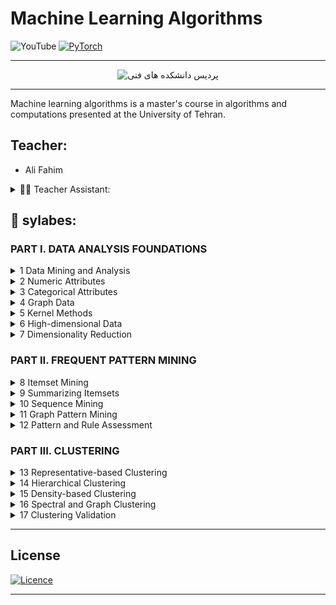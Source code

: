 # Machine Learning Algorithms




![YouTube](https://img.shields.io/badge/YouTube-%23FF0000.svg?style=for-the-badge&logo=YouTube&logoColor=white& )
[![PyTorch](https://img.shields.io/badge/PyTorch-%23EE4C2C.svg?style=for-the-badge&logo=PyTorch&logoColor=white)](https://youtube.com)

<hr>
<center>
<img class="site-logo img-responsive" src="https://eng.ut.ac.ir/images/eng/fa/website/site-logo/2022/1670145311-.png" alt="پردیس دانشکده های فنی" align=center>
</center>

<hr>
Machine learning algorithms is a master's course in algorithms and computations presented at the University of Tehran.

## Teacher:

- Ali Fahim

<details> 
<summary>👨‍🎓 Teacher Assistant:</summary>
 <hr>

- Asef Afsahi (👨‍🍳)
- Hoseine Tavakolian
- Zahra Boriri
- Parsa Hadadian
- Mohammad Jalai
- Mohammad Hatami
</details>

## 📃 sylabes:

### PART I. DATA ANALYSIS FOUNDATIONS

<details> 
<summary>1 Data Mining and Analysis</summary>
 <hr>

- 1.1 Data Matrix 
- 1.2 Attributes 
- 1.3 Data: Algebraic and Geometric View 
- 1.4 Data: Probabilistic View 
- 1.5 Further Reading 
</details>

<details> 
<summary>2 Numeric Attributes</summary>
 <hr>

- 2.1 Univariate Analysis 
- 2.2 Bivariate Analysis 
- 2.3 Multivariate Analysis 
- 2.4 Data Normalization 
- 2.5 Normal Distribution
- 2.6 Further Reading
</details>


<details> 
<summary>3 Categorical Attributes</summary>
 <hr>


</details>

<details> 
<summary>4 Graph Data</summary>
 <hr>


</details>


<details> 
<summary>5 Kernel Methods</summary>
 <hr>




</details>

<details> 
<summary>6 High-dimensional Data</summary>
 <hr>


</details>

<details> 
<summary>7 Dimensionality Reduction</summary>
 <hr>


</details>


### PART II. FREQUENT PATTERN MINING


</details>

<details> 
<summary>8 Itemset Mining</summary>
 <hr>


</details>



</details>

<details> 
<summary>9 Summarizing Itemsets</summary>
 <hr>


</details>



</details>

<details> 
<summary>10 Sequence Mining</summary>
 <hr>


</details>


</details>

<details> 
<summary>11 Graph Pattern Mining</summary>
 <hr>


</details>


<details> 
<summary>12 Pattern and Rule Assessment</summary>
 <hr>


</details>

### PART III. CLUSTERING


<details> 
<summary>13 Representative-based Clustering</summary>
 <hr>


</details>


<details> 
<summary>14 Hierarchical Clustering</summary>
 <hr>


</details>


<details> 
<summary>15 Density-based Clustering</summary>
 <hr>


</details>

<details> 
<summary>16 Spectral and Graph Clustering</summary>
 <hr>


</details>

<details> 
<summary>
17 Clustering Validation</summary>
 <hr>


</details>




<hr>

## License
[![Licence](https://img.shields.io/github/license/Ileriayo/markdown-badges?style=for-the-badge)](./LICENSE)
<hr>

